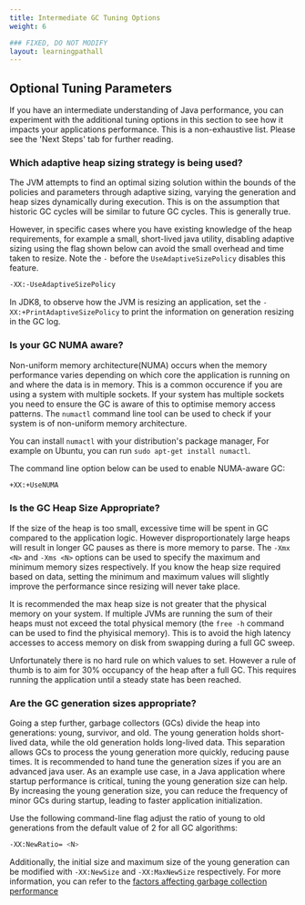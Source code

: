 ```yaml
---
title: Intermediate GC Tuning Options
weight: 6

### FIXED, DO NOT MODIFY
layout: learningpathall
---
```


## Optional Tuning Parameters

If you have an intermediate understanding of Java performance, you can experiment with the additional tuning options in this section to see how it impacts your applications performance. This is a non-exhaustive list. Please see the 'Next Steps' tab for further reading. 

### Which adaptive heap sizing strategy is being used?

The JVM attempts to find an optimal sizing solution within the bounds of the policies and parameters through adaptive sizing, varying the generation and heap sizes dynamically during execution. This is on the assumption that historic GC cycles will be similar to future GC cycles. This is generally true. 

However, in specific cases where you have existing knowledge of the heap requirements, for example a small, short-lived java utility, disabling adaptive sizing using the flag shown below can avoid the small overhead and time taken to resize. Note the `-` before the `UseAdaptiveSizePolicy` disables this feature.  

```bash
-XX:-UseAdaptiveSizePolicy
```

In JDK8, to observe how the JVM is resizing an application, set the `-XX:+PrintAdaptiveSizePolicy` to print the information on generation resizing in the GC log. 

### Is your GC NUMA aware?

Non-uniform memory architecture(NUMA) occurs when the memory performance varies depending on which core the application is running on and where the data is in memory. This is a common occurence if you are using a system with multiple sockets. If your system has multiple sockets you need to ensure the GC is aware of this to optimise memory access patterns. The `numactl` command line tool can be used to check if your system is of non-uniform memory architecture. 

You can install `numactl` with your distribution's package manager, For example on Ubuntu, you can run `sudo apt-get install numactl`.

The command line option below can be used to enable NUMA-aware GC:

```bash
+XX:+UseNUMA
```


### Is the GC Heap Size Appropriate?

If the size of the heap is too small, excessive time will be spent in GC compared to the application logic. However disproportionately large heaps will result in longer GC pauses as there is more memory to parse. The `-Xmx <N>` and `-Xms <N>` options can be used to specify the maximum and minimum memory sizes respectively. If you know the heap size required based on data, setting the minimum and maximum values will slightly improve the performance since resizing will never take place.

It is recommended the max heap size is not greater that the physical memory on your system. If multiple JVMs are running the sum of their heaps must not exceed the total physical memory (the `free -h` command can be used to find the phyisical memory). This is to avoid the high latency accesses to access memory on disk from swapping during a full GC sweep.

Unfortunately there is no hard rule on which values to set. However a rule of thumb is to aim for 30% occupancy of the heap after a full GC. This requires running the application until a steady state has been reached.

### Are the GC generation sizes appropriate?

Going a step further, garbage collectors (GCs) divide the heap into generations: young, survivor, and old. The young generation holds short-lived data, while the old generation holds long-lived data. This separation allows GCs to process the young generation more quickly, reducing pause times. It is recommended to hand tune the generation sizes if you are an advanced java user. As an example use case, in a Java application where startup performance is critical, tuning the young generation size can help. By increasing the young generation size, you can reduce the frequency of minor GCs during startup, leading to faster application initialization.

Use the following command-line flag adjust the ratio of young to old generations from the default value of 2 for all GC algorithms:

```bash
-XX:NewRatio= <N>
```

Additionally, the initial size and maximum size of the young generation can be modified with `-XX:NewSize` and `-XX:MaxNewSize` respectively. For more information, you can refer to the [factors affecting garbage collection performance](https://docs.oracle.com/en/java/javase/11/gctuning/factors-affecting-garbage-collection-performance.html#GUID-4ADBEDE9-5D52-4FBF-ADB2-431C3EB089C5)

